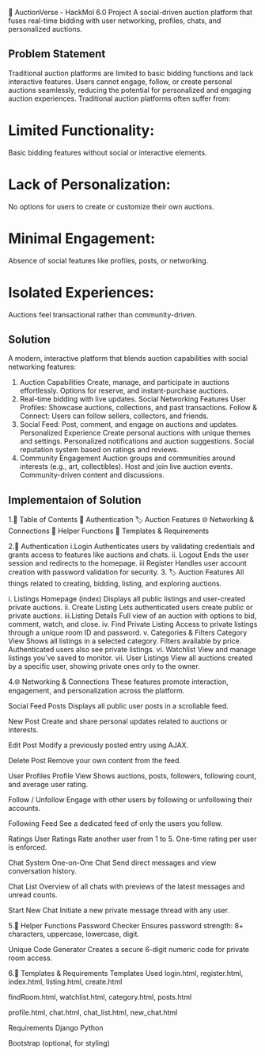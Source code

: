 🚀 AuctionVerse - HackMol 6.0 Project
A social-driven auction platform that fuses real-time bidding with user networking, profiles, chats, and personalized auctions.
## Problem Statement
Traditional auction platforms are limited to basic bidding functions and lack interactive features. Users cannot engage, follow, or create personal auctions seamlessly, reducing the potential for personalized and engaging auction experiences.
Traditional auction platforms often suffer from:
# Limited Functionality: 
Basic bidding features without social or interactive elements.
# Lack of Personalization: 
No options for users to create or customize their own auctions.
# Minimal Engagement: 
Absence of social features like profiles, posts, or networking.
# Isolated Experiences:
Auctions feel transactional rather than community-driven.
## Solution
 A modern, interactive platform that blends auction capabilities with social networking features:
1. Auction Capabilities
Create, manage, and participate in auctions effortlessly.
Options for  reserve, and instant-purchase auctions.
2. Real-time bidding with live updates.
Social Networking Features
User Profiles: Showcase auctions, collections, and past transactions.
Follow & Connect: Users can follow sellers, collectors, and friends.
3. Social Feed: Post, comment, and engage on auctions and updates.
Personalized Experience
Create personal auctions with unique themes and settings.
Personalized notifications and auction suggestions.
Social reputation system based on ratings and reviews.
4. Community Engagement
Auction groups and communities around interests (e.g., art, collectibles).
Host and join live auction events.
Community-driven content and discussions.

## Implementaion of Solution
1.🧭 Table of Contents
🔐 Authentication
🏷️ Auction Features
🌐 Networking & Connections
🧠 Helper Functions
📄 Templates & Requirements

2.🔐 Authentication
i.Login
Authenticates users by validating credentials and grants access to features like auctions and chats.
ii. Logout
Ends the user session and redirects to the homepage.
iii Register
Handles user account creation with password validation for security.
3. 🏷️ Auction Features
All things related to creating, bidding, listing, and exploring auctions.

i. Listings
Homepage (index)
Displays all public listings and user-created private auctions.
ii. Create Listing
Lets authenticated users create public or private auctions.
iii.Listing Details
Full view of an auction with options to bid, comment, watch, and close.
iv. Find Private Listing
Access to private listings through a unique room ID and password.
v. Categories & Filters
Category View
Shows all listings in a selected category. Filters available by price. Authenticated users also see private listings.
vi. Watchlist
View and manage listings you’ve saved to monitor.
vii. User Listings
View all auctions created by a specific user, showing private ones only to the owner.

4.🌐 Networking & Connections
These features promote interaction, engagement, and personalization across the platform.

Social Feed
Posts
Displays all public user posts in a scrollable feed.

New Post
Create and share personal updates related to auctions or interests.

Edit Post
Modify a previously posted entry using AJAX.

Delete Post
Remove your own content from the feed.

User Profiles
Profile View
Shows auctions, posts, followers, following count, and average user rating.

Follow / Unfollow
Engage with other users by following or unfollowing their accounts.

Following Feed
See a dedicated feed of only the users you follow.

Ratings
User Ratings
Rate another user from 1 to 5. One-time rating per user is enforced.

Chat System
One-on-One Chat
Send direct messages and view conversation history.

Chat List
Overview of all chats with previews of the latest messages and unread counts.

Start New Chat
Initiate a new private message thread with any user.

5.🧠 Helper Functions
Password Checker
Ensures password strength: 8+ characters, uppercase, lowercase, digit.

Unique Code Generator
Creates a secure 6-digit numeric code for private room access.

6.📄 Templates & Requirements
Templates Used
login.html, register.html, index.html, listing.html, create.html

findRoom.html, watchlist.html, category.html, posts.html

profile.html, chat.html, chat_list.html, new_chat.html

Requirements
Django Python

Bootstrap (optional, for styling)
